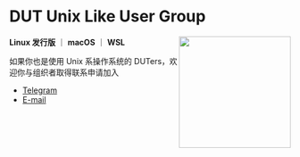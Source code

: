 # DUT Unix Like User Group

<a href="#"><img align="right" src="https://avatars.githubusercontent.com/u/112847387" width="200 " height="200" /></a>

**Linux 发行版** ｜ **macOS** ｜ **WSL**

如果你也是使用 Unix 系操作系统的 DUTers，欢迎你与组织者取得联系申请加入

* [Telegram](https://t.me/Augists)
* [E-mail](mailto:awzyc2010@163.com)
